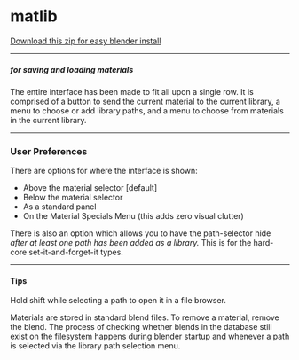 matlib
===

[Download this zip for easy blender install](https://github.com/dustractor/matlib/releases/download/alpha1/matlib.zip)

---

##### for saving and loading materials #####

The entire interface has been made to fit all upon a single row.  It is comprised of a button to send the current material to the current library, a menu to choose or add library paths, and a menu to choose from materials in the current library.

---

### User Preferences ###

There are options for where the interface is shown:

* Above the material selector  [default]  
* Below the material selector  
* As a standard panel  
* On the Material Specials Menu (this adds zero visual clutter)


There is also an option which allows you to have the path-selector hide *after at least one path has been added as a library.*  This is for the hard-core set-it-and-forget-it types.


---

#### Tips ####

Hold shift while selecting a path to open it in a file browser.

Materials are stored in standard blend files. To remove a material, remove the blend. The process of checking whether blends in the database still exist on the filesystem happens during blender startup and whenever a path is selected via the library path selection menu.



